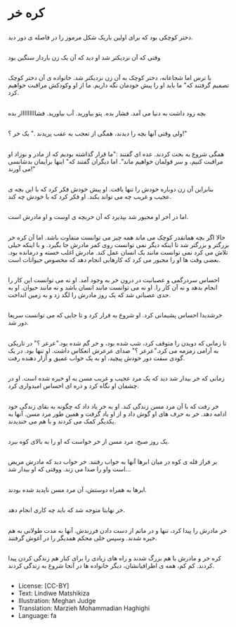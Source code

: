 # کره خر

##
دختر کوچکی بود که برای اولین باریک شکل مرموز را در فاصله ی دور دید.

##
وقتی که آن نزدیکتر شد او دید که آن یک زن باردار سنگین بود

##
با ترس اما شجاعانه، دختر کوچک به آن زن نزدیکتر شد. خانواده ی آن دختر کوچک تصمیم گرفتند که" ما باید او را پیش خودمان نگه داریم. ما از او وکودکش مراقبت خواهیم کرد.

##
بچه زود داشت به دنیا می آمد. فشار بده. پتو بیاورید. آب بیاورید. فشااااااااار بده

##
ولی وقتی آنها بچه را دیدند، همگی از تعجب به عقب پریدند ." یک خر ؟!"

##
همگی شروع به بحث کردند. عده ای گفتند :"ما قرار گذاشته بودیم که از مادر و نوزاد او مراقبت کنیم، و سر قولمان خواهیم ماند". اما دیگران گفتند که" اینها برایمان بدشانسی می آورند!"

##
بنابراین آن زن دوباره خودش را تنها یافت. او پیش خودش فکر کرد که با این بچه ی عجیب و غریب چه می تواند بکند. او فکر کرد که با خودش چه کند.

##
اما در آخر او مجبور شد بپذیرد که آن خربچه ی اوست و او مادرش است.

##
حالا اگر بچه همانقدر کوچک می ماند همه چیز می توانست متفاوت باشد. اما آن کره خر بزرگتر و بزرگتر شد تا اینکه دیگر نمی توانست روی کمر مادرش جا بگیرد. و با اینکه خیلی تلاش می کرد نمی توانست مانند یک انسان عمل کند. مادرش اغلب خسته و درمانده بود. بعضی وقت ها او را مجبور می کرد که کارهایی انجام دهد که مخصوص حیوانات است.

##
احساس سردرگمی و عصبانیت در درون خر به وجود آمد. او نه می توانست این کار را انجام بدهد و نه آن کار را. او نه می توانست مانند انسان باشد و نه مانند حیوان. او به حدی عصبانی شد که یک روز مادرش را لگد زد و به زمین انداخت.

##
خرشدیدا احساس پشیمانی کرد. او شروع به فرار کرد و تا جایی که می توانست سریعا دور شد.

##
تا زمانی که دویدن را متوقف کرد، شب شده بود، و خر گم شده بود."عرعر ؟" در تاریکی به آرامی زمزمه می کرد."عرعر ؟" صدای عرعرش انعکاس داشت. او تنها بود. در یک گودی سفت دور خودش پیچید، او به یک خواب عمیق و آزار دهنده رفت.

##
زمانی که خر بیدار شد دید که یک مرد عجیب و غریب مسن به او خیره شده است. او در چشمان او نگاه کرد و ذره ای احساس امیدواری کرد.

##
خر رفت که با آن مرد مسن زندگی کند. او به خر یاد داد که چگونه به بقای زندگی خود ادامه دهد. خر به حرف های او گوش داد و از او یاد گرفت و همین طور مرد مسن. آنها به یکدیگر کمک می کردند و با هم می خندیدند.

##
یک روز صبح، مرد مسن از خر خواست که او را به بالای کوه ببرد.

##
بر فراز قله ی کوه در میان ابرها آنها به خواب رفتند. خر خواب دید که مادرش مریض است واو را صدا می زند. ووقتی که او بیدار شد...

##
ابرها به همراه دوستش، آن مرد مسن ناپدید شده بودند.

##
خر نهایتا متوجه شد که باید چه کاری انجام دهد.

##
خر مادرش را پیدا کرد، تنها و در ماتم از دست دادن فرزندش. آنها به مدت طولانی به هم خیره شدند. وسپس خلی محکم همدیگر را در آغوش گرفتند.

##
کره خر و مادرش با هم بزرگ شدند و راه های زیادی را برای کنار هم زندگی کردن پیدا کردند. کم کم، همه ی اطرافیانشان، دیگر خانواده ها در آنجا شروع به زندگی کردند.

##
* License: [CC-BY]
* Text: Lindiwe Matshikiza
* Illustration: Meghan Judge
* Translation: Marzieh Mohammadian Haghighi
* Language: fa
